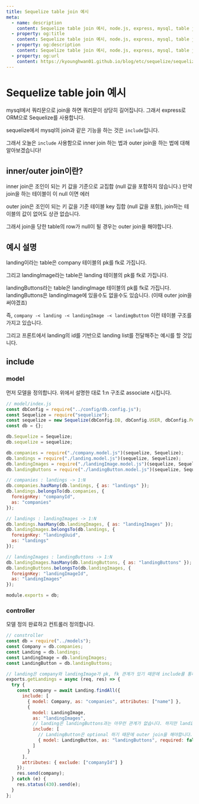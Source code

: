 ```yaml
---
title: Sequelize table join 예시
meta:
  - name: description
    content: Sequelize table join 예시, node.js, express, mysql, table join, outer join, inner join, 중첩 테이블 쿼리 정의
  - property: og:title
    content: Sequelize table join 예시, node.js, express, mysql, table join, outer join, inner join, 중첩 테이블 쿼리 정의
  - property: og:description
    content: Sequelize table join 예시, node.js, express, mysql, table join, outer join, inner join, 중첩 테이블 쿼리 정의
  - property: og:url
    content: https://kyounghwan01.github.io/blog/etc/sequelize/sequelize-join/
---
```


# Sequelize table join 예시

mysql에서 쿼리문으로 join을 하면 쿼리문이 상당히 길어집니다. 그래서 express로 ORM으로 Sequelize를 사용합니다.

sequelize에서 mysql의 join과 같은 기능을 하는 것은 `include`입니다.

그래서 오늘은 `include` 사용함으로 inner join 하는 법과 outer join을 하는 법에 대해 알아보겠습니다!

## inner/outer join이란?

inner join은 조인이 되는 키 값을 기준으로 교집합 (null 값을 포함하지 않습니다.) 만약 join을 하는 테이블이 이 null 이면 에러

outer join은 조인이 되는 키 값을 기준 테이블 key 집합 (null 값을 포함), join하는 테이블의 값이 없어도 상관 없습니다.

그래서 join을 당한 table의 row가 null이 될 경우는 outer join을 해야합니다.

## 예시 설명

landing이라는 table은 company 테이블의 pk를 fk로 가집니다.

그리고 landingImage라는 table은 landing 테이블의 pk를 fk로 가집니다.

landingButtons라는 table은 landingImage 테이블의 pk를 fk로 가집니다. landingButtons은 landingImage에 있을수도 없을수도 있습니다. (이때 outer join을 써야겠죠)

즉, `company -< landing -< landingImage -< landimgButton` 이런 테이블 구조를 가지고 있습니다.

그리고 프론트에서 landing의 id를 기반으로 landing list를 전달해주는 예시를 할 것입니다.

## include

### model

먼저 모델을 정의합니다. 위에서 설명한 대로 1:n 구조로 associate 시킵니다.

```js
// model/index.js
const dbConfig = require("../config/db.config.js");
const Sequelize = require("sequelize");
const sequelize = new Sequelize(dbConfig.DB, dbConfig.USER, dbConfig.PASSWORD);
const db = {};

db.Sequelize = Sequelize;
db.sequelize = sequelize;

db.companies = require("./company.model.js")(sequelize, Sequelize);
db.landings = require("./landing.model.js")(sequelize, Sequelize);
db.landingImages = require("./landingImage.model.js")(sequelize, Sequelize);
db.landingButtons = require("./landingButton.model.js")(sequelize, Sequelize);

// companies : landings -> 1:N
db.companies.hasMany(db.landings, { as: "landings" });
db.landings.belongsTo(db.companies, {
  foreignKey: "companyId",
  as: "companies"
});

// landings : landingImages -> 1:N
db.landings.hasMany(db.landingImages, { as: "landingImages" });
db.landingImages.belongsTo(db.landings, {
  foreignKey: "landingUuid",
  as: "landings"
});

// landingImages : landingButtons -> 1:N
db.landingImages.hasMany(db.landingButtons, { as: "landingButtons" });
db.landingButtons.belongsTo(db.landingImages, {
  foreignKey: "landingImageId",
  as: "landingImages"
});

module.exports = db;
```

### controller

모델 정의 완료하고 컨트롤러 정의합니다.

```js {8,17,19}
// constroller
const db = require("../models");
const Company = db.companies;
const Landing = db.landings;
const LandingImage = db.landingImages;
const LandingButton = db.landingButtons;

// landing은 company와 landingImage가 pk, fk 관계가 있기 때문에 include를 통해서 table join 시킵니다.
exports.getLandings = async (req, res) => {
  try {
    const company = await Landing.findAll({
      include: [
        { model: Company, as: "companies", attributes: ["name"] },
        {
          model: LandingImage,
          as: "landingImages",
          // landing은 landingButtons과는 아무런 관계가 없습니다. 하지만 landingButtons는 landingImages와 관계가 있기 때문에 중첩모델 쿼리를 작성합니다.
          include: [
            // LandingButton은 optional 하기 때문에 outer join을 해야합니다. 이때 쓰는 것이 required: false를 지정합니다.
            { model: LandingButton, as: "landingButtons", required: false }
          ]
        }
      ],
      attributes: { exclude: ["companyId"] }
    });
    res.send(company);
  } catch (e) {
    res.status(430).send(e);
  }
};
```

<TagLinks />

<Disqus />
